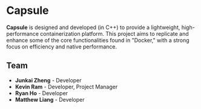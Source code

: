 # Capsule

**Capsule** is designed and developed (in C++) to provide a lightweight, high-performance containerization platform. This project aims to replicate and enhance some of the core functionalities found in "Docker," with a strong focus on efficiency and native performance.

## Team

- **Junkai Zheng** - Developer
- **Kevin Ram** - Developer, Project Manager
- **Ryan Ho** - Developer
- **Matthew Liang** - Developer
